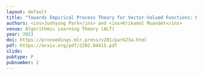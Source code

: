 ```yaml
---
layout: default
title: "Towards Empirical Process Theory for Vector-Valued Functions: Metric Entropy of Smooth Function Classes"
authors: <ins>Junhyung Park</ins> and <ins>Krikamol Muandet</ins>
venue: Algorithmic Learning Theory (ALT)
year: 2023
doi: https://proceedings.mlr.press/v201/park23a.html
pdf: https://arxiv.org/pdf/2202.04415.pdf
slide: 
pubtype: P
pubnumber: 2 
---
```

